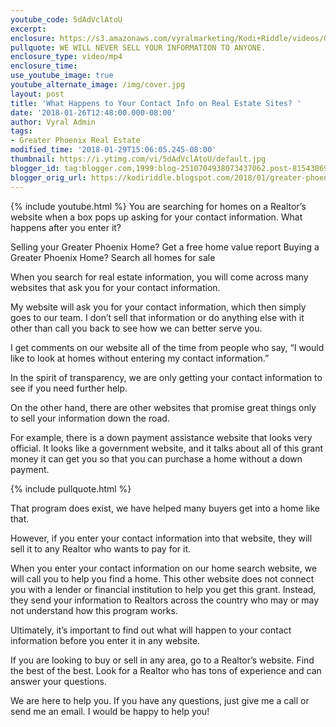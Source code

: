 ```yaml
---
youtube_code: 5dAdVclAtoU
excerpt:
enclosure: https://s3.amazonaws.com/vyralmarketing/Kodi+Riddle/videos/Greater+Phoenix+Area+Real+Estate+Agent-+Why+Real+Estate+Sites+Ask+for+Contact+Info.mp4
pullquote: WE WILL NEVER SELL YOUR INFORMATION TO ANYONE.
enclosure_type: video/mp4
enclosure_time:
use_youtube_image: true
youtube_alternate_image: /img/cover.jpg
layout: post
title: 'What Happens to Your Contact Info on Real Estate Sites? '
date: '2018-01-26T12:48:00.000-08:00'
author: Vyral Admin
tags:
- Greater Phoenix Real Estate
modified_time: '2018-01-29T15:06:05.245-08:00'
thumbnail: https://i.ytimg.com/vi/5dAdVclAtoU/default.jpg
blogger_id: tag:blogger.com,1999:blog-2510704938073437062.post-8154386990846680009
blogger_orig_url: https://kodiriddle.blogspot.com/2018/01/greater-phoenix-area-real-estate-agent-why-real-estate-sites-ask-for-contact-info.html
---
```

{% include youtube.html %}
You are searching for homes on a Realtor’s website when a box pops up asking for your contact information. What happens after you enter it?

Selling your Greater Phoenix Home? Get a free home value report
Buying a Greater Phoenix Home? Search all homes for sale

When you search for real estate information, you will come across many websites that ask you for your contact information.

My website will ask you for your contact information, which then simply goes to our team. I don’t sell that information or do anything else with it other than call you back to see how we can better serve you.

I get comments on our website all of the time from people who say, “I would like to look at homes without entering my contact information.”

In the spirit of transparency, we are only getting your contact information to see if you need further help.

On the other hand, there are other websites that promise great things only to sell your information down the road.

For example, there is a down payment assistance website that looks very official. It looks like a government website, and it talks about all of this grant money it can get you so that you can purchase a home without a down payment.

{% include pullquote.html %}

That program does exist, we have helped many buyers get into a home like that.

However, if you enter your contact information into that website, they will sell it to any Realtor who wants to pay for it.

When you enter your contact information on our home search website, we will call you to help you find a home. This other website does not connect you with a lender or financial institution to help you get this grant. Instead, they send your information to Realtors across the country who may or may not understand how this program works.

Ultimately, it’s important to find out what will happen to your contact information before you enter it in any website.

If you are looking to buy or sell in any area, go to a Realtor’s website. Find the best of the best. Look for a Realtor who has tons of experience and can answer your questions.

We are here to help you. If you have any questions, just give me a call or send me an email. I would be happy to help you!
